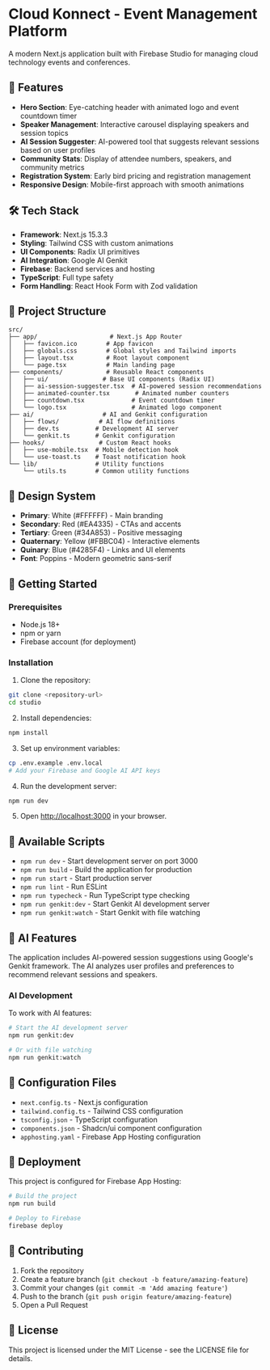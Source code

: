 # Cloud Konnect - Event Management Platform

A modern Next.js application built with Firebase Studio for managing cloud technology events and conferences.

## 🚀 Features

- **Hero Section**: Eye-catching header with animated logo and event countdown timer
- **Speaker Management**: Interactive carousel displaying speakers and session topics
- **AI Session Suggester**: AI-powered tool that suggests relevant sessions based on user profiles
- **Community Stats**: Display of attendee numbers, speakers, and community metrics
- **Registration System**: Early bird pricing and registration management
- **Responsive Design**: Mobile-first approach with smooth animations

## 🛠️ Tech Stack

- **Framework**: Next.js 15.3.3
- **Styling**: Tailwind CSS with custom animations
- **UI Components**: Radix UI primitives
- **AI Integration**: Google AI Genkit
- **Firebase**: Backend services and hosting
- **TypeScript**: Full type safety
- **Form Handling**: React Hook Form with Zod validation

## 📁 Project Structure

```
src/
├── app/                    # Next.js App Router
│   ├── favicon.ico        # App favicon
│   ├── globals.css        # Global styles and Tailwind imports
│   ├── layout.tsx         # Root layout component
│   └── page.tsx           # Main landing page
├── components/            # Reusable React components
│   ├── ui/               # Base UI components (Radix UI)
│   ├── ai-session-suggester.tsx  # AI-powered session recommendations
│   ├── animated-counter.tsx       # Animated number counters
│   ├── countdown.tsx             # Event countdown timer
│   └── logo.tsx                  # Animated logo component
├── ai/                   # AI and Genkit configuration
│   ├── flows/           # AI flow definitions
│   ├── dev.ts          # Development AI server
│   └── genkit.ts       # Genkit configuration
├── hooks/               # Custom React hooks
│   ├── use-mobile.tsx  # Mobile detection hook
│   └── use-toast.ts    # Toast notification hook
└── lib/                # Utility functions
    └── utils.ts        # Common utility functions
```

## 🎨 Design System

- **Primary**: White (#FFFFFF) - Main branding
- **Secondary**: Red (#EA4335) - CTAs and accents
- **Tertiary**: Green (#34A853) - Positive messaging
- **Quaternary**: Yellow (#FBBC04) - Interactive elements
- **Quinary**: Blue (#4285F4) - Links and UI elements
- **Font**: Poppins - Modern geometric sans-serif

## 🚀 Getting Started

### Prerequisites

- Node.js 18+ 
- npm or yarn
- Firebase account (for deployment)

### Installation

1. Clone the repository:
```bash
git clone <repository-url>
cd studio
```

2. Install dependencies:
```bash
npm install
```

3. Set up environment variables:
```bash
cp .env.example .env.local
# Add your Firebase and Google AI API keys
```

4. Run the development server:
```bash
npm run dev
```

5. Open [http://localhost:3000](http://localhost:3000) in your browser.

## 📜 Available Scripts

- `npm run dev` - Start development server on port 3000
- `npm run build` - Build the application for production
- `npm run start` - Start production server
- `npm run lint` - Run ESLint
- `npm run typecheck` - Run TypeScript type checking
- `npm run genkit:dev` - Start Genkit AI development server
- `npm run genkit:watch` - Start Genkit with file watching

## 🤖 AI Features

The application includes AI-powered session suggestions using Google's Genkit framework. The AI analyzes user profiles and preferences to recommend relevant sessions and speakers.

### AI Development

To work with AI features:

```bash
# Start the AI development server
npm run genkit:dev

# Or with file watching
npm run genkit:watch
```

## 🔧 Configuration Files

- `next.config.ts` - Next.js configuration
- `tailwind.config.ts` - Tailwind CSS configuration
- `tsconfig.json` - TypeScript configuration
- `components.json` - Shadcn/ui component configuration
- `apphosting.yaml` - Firebase App Hosting configuration

## 🚀 Deployment

This project is configured for Firebase App Hosting:

```bash
# Build the project
npm run build

# Deploy to Firebase
firebase deploy
```

## 🤝 Contributing

1. Fork the repository
2. Create a feature branch (`git checkout -b feature/amazing-feature`)
3. Commit your changes (`git commit -m 'Add amazing feature'`)
4. Push to the branch (`git push origin feature/amazing-feature`)
5. Open a Pull Request

## 📝 License

This project is licensed under the MIT License - see the LICENSE file for details.
